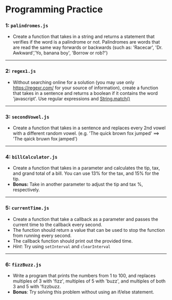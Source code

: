 # Programming Practice

### 1: `palindromes.js`
- Create a function that takes in a string and returns a statement that verifies if the word is a palindrome or not. Palindromes are words that are read the same way forwards or backwards (such as: 'Racecar', 'Dr. Awkward','Yo, banana boy', 'Borrow or rob?')

---
### 2: `regex1.js`
- Without searching online for a solution (you may use only https://regexr.com/ for your source of information), create a function that takes in a sentence and returns a boolean if it contains the word 'javascript'. Use regular expressions and [String.match()](https://www.w3schools.com/jsref/jsref_match.asp)

---
### 3: `secondVowel.js`
- Create a function that takes in a sentence and replaces every 2nd vowel with a different random vowel. (e.g. 'The quick brown fox jumped' ==> 'The qaick bruwn fox jamped')

---
### 4: `billCalculator.js`
-  Create a function that takes in a parameter and calculates the tip, tax, and grand total of a bill. You can use 13% for the tax, and 15% for the tip.
- **Bonus:** Take in another parameter to adjust the tip and tax %, respectively. 

---
### 5: `currentTime.js`
- Create a function that take a callback as a parameter and passes the current time to the callback every second.
- The function should return a value that can be used to stop the function from running every second.
- The callback function should print out the provided time.
- *Hint*: Try using `setInterval` and `clearInterval`

---
### 6: `fizzBuzz.js`
- Write a program that prints the numbers from 1 to 100, and replaces multiples of 3 with 'fizz', multiples of 5 with 'buzz', and multiples of both 3 and 5 with 'fizzbuzz. 
- **Bonus**: Try solving this problem without using an if/else statement. 
